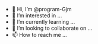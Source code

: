 - 👋 Hi, I’m @program-Gjm
- 👀 I’m interested in ...
- 🌱 I’m currently learning ...
- 💞️ I’m looking to collaborate on ...
- 📫 How to reach me ...

<!---
program-Gjm/program-Gjm is a ✨ special ✨ repository because its `README.md` (this file) appears on your GitHub profile.
You can click the Preview link to take a look at your changes.
--->
